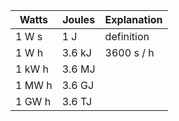 
| Watts | Joules | Explanation | 
| --- | --- | --- |
| 1 W s | 1 J | definition |
| 1 W h | 3.6 kJ | 3600 s / h |
| 1 kW h | 3.6 MJ | |
| 1 MW h | 3.6 GJ | |
| 1 GW h | 3.6 TJ | | 

